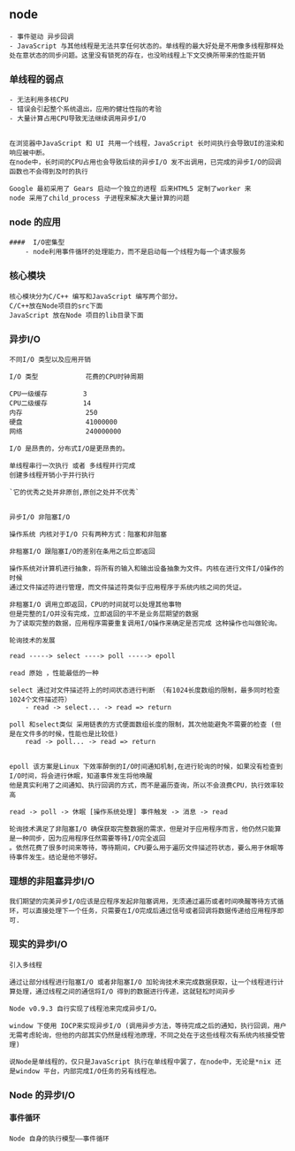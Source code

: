 ## node
    - 事件驱动 异步回调
    - JavaScript 与其他线程是无法共享任何状态的。单线程的最大好处是不用像多线程那样处处在意状态的同步问题。这里没有锁死的存在，也没哟线程上下文交换所带来的性能开销

### 单线程的弱点
    - 无法利用多核CPU
    - 错误会引起整个系统退出，应用的健壮性指的考验 
    - 大量计算占用CPU导致无法继续调用异步I/O


    在浏览器中JavaScript 和 UI 共用一个线程，JavaScript 长时间执行会导致UI的渲染和响应被中断。
    在node中，长时间的CPU占用也会导致后续的异步I/O 发不出调用，已完成的异步I/O的回调函数也不会得到及时的执行

    Google 最初采用了 Gears 启动一个独立的进程 后来HTML5 定制了worker 来
    node 采用了child_process 子进程来解决大量计算的问题 

### node 的应用
    ####  I/O密集型
        - node利用事件循环的处理能力，而不是启动每一个线程为每一个请求服务

### 核心模块

    核心模块分为C/C++ 编写和JavaScript 编写两个部分。
    C/C++放在Node项目的src下面 
    JavaScript 放在Node 项目的lib目录下面

### 异步I/O

    不同I/O 类型以及应用开销

    I/O 类型            花费的CPU时钟周期

    CPU一级缓存         3
    CPU二级缓存         14
    内存                250
    硬盘                41000000
    网络                240000000

    I/O 是昂贵的，分布式I/O是更昂贵的。

    单线程串行一次执行 或者 多线程并行完成
    创建多线程开销小于并行执行
    
    `它的优秀之处并非原创,原创之处并不优秀`


    异步I/O 非阻塞I/O

    操作系统 内核对于I/O 只有两种方式：阻塞和非阻塞

    非租塞I/O 跟阻塞I/O的差别在条用之后立即返回

    操作系统对计算机进行抽象，将所有的输入和输出设备抽象为文件。内核在进行文件I/O操作的时候
    通过文件描述符进行管理，而文件描述符类似于应用程序于系统内核之间的凭证。

    非租塞I/O 调用立即返回，CPU的时间就可以处理其他事物
    但是完整的I/O并没有完成，立即返回的平不是业务层期望的数据
    为了读取完整的数据，应用程序需要重复调用I/O操作来确定是否完成 这种操作也叫做轮询。

    轮询技术的发展

    read -----> select ----> poll -----> epoll

    read 原始 ，性能最低的一种

    select 通过对文件描述符上的时间状态进行判断 （有1024长度数组的限制，最多同时检查1024个文件描述符）
        - read -> select... -> read => return
    
    poll 和select类似 采用链表的方式便面数组长度的限制，其次他能避免不需要的检查 (但是在文件多的时候，性能也是比较低)
        read -> poll... -> read => return
    
    
    epoll 该方案是Linux 下效率醉倒的I/O时间通知机制,在进行轮询的时候，如果没有检查到I/O时间，将会进行休眠，知道事件发生将他唤醒
    他是真实利用了之间通知、执行回调的方式，而不是遍历查询，所以不会浪费CPU，执行效率较高
    
    read -> poll -> 休眠 [操作系统处理] 事件触发 -> 消息 -> read

    轮询技术满足了非阻塞I/O 确保获取完整数据的需求，但是对于应用程序而言，他仍然只能算是一种同步，因为应用程序任然需要等待I/O完全返回
    。依然花费了很多时间来等待，等待期间，CPU要么用于遍历文件描述符状态，要么用于休眠等待事件发生。结论是他不够好。

### 理想的非阻塞异步I/O

    我们期望的完美异步I/O应该是应程序发起非阻塞调用，无须通过遍历或者时间唤醒等待方式循环，可以直接处理下一个任务，只需要在I/O完成后通过信号或者回调将数据传递给应用程序即可.

### 现实的异步I/O

    引入多线程
    
    通过让部分线程进行阻塞I/O 或者非阻塞I/O 加轮询技术来完成数据获取，让一个线程进行计算处理，通过线程之间的通信将I/O 得到的数据进行传递，这就轻松时间异步

    Node v0.9.3 自行实现了线程池来完成异步I/O。

    window 下使用 IOCP来实现异步I/O (调用异步方法，等待完成之后的通知，执行回调，用户无需考虑轮询，但他的内部其实仍然是线程池原理，不同之处在于这些线程次有系统内核接受管理)

    说Node是单线程的，仅只是JavaScript 执行在单线程中罢了，在node中，无论是*nix 还是window 平台，内部完成I/O任务的另有线程池。

### Node 的异步I/O

#### 事件循环

    Node 自身的执行模型——事件循环